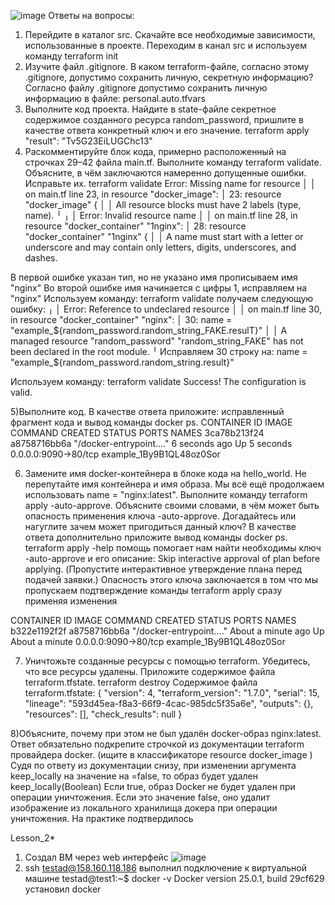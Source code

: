 ![image](https://github.com/AntonStogov/netology_terraform/assets/97850376/77bc20ed-a800-4a4e-bb8d-a6b798f2cd38)
Ответы на вопросы:
1) Перейдите в каталог src. Скачайте все необходимые зависимости, использованные в проекте.
   Переходим в канал src и используем команду terraform init
2) Изучите файл .gitignore. В каком terraform-файле, согласно этому .gitignore, допустимо сохранить личную, секретную информацию?
   Согласно файлу .gitignore допустимо сохранить личную информацию в файле: personal.auto.tfvars
3) Выполните код проекта. Найдите в state-файле секретное содержимое созданного ресурса random_password, пришлите в качестве ответа конкретный ключ и его значение.
   terraform apply
   "result": "Tv5G23EiLUGChc13"
4) Раскомментируйте блок кода, примерно расположенный на строчках 29–42 файла main.tf. Выполните команду terraform validate. Объясните, в чём заключаются намеренно допущенные ошибки. Исправьте их.
   terraform validate
    Error: Missing name for resource 
│ 
│   on main.tf line 23, in resource "docker_image":
│   23: resource "docker_image" {
│ 
│ All resource blocks must have 2 labels (type, name).
╵
╷
│ Error: Invalid resource name
│ 
│   on main.tf line 28, in resource "docker_container" "1nginx":
│   28: resource "docker_container" "1nginx" {
│ 
│ A name must start with a letter or underscore and may contain only letters, digits, underscores, and dashes.

В первой ошибке указан тип, но не указано имя прописываем имя "nginx"
Во второй ошибке имя начинается с цифры 1, исправляем на "nginx"
Используем команду:
terraform validate
получаем следующую ошибку:
╷
│ Error: Reference to undeclared resource
│ 
│   on main.tf line 30, in resource "docker_container" "nginx":
│   30:   name  = "example_${random_password.random_string_FAKE.resulT}"
│ 
│ A managed resource "random_password" "random_string_FAKE" has not been declared in the root module.
╵
Исправляем 30 строку на: name  = "example_${random_password.random_string.result}"

Используем команду:
terraform validate
Success! The configuration is valid.

5)Выполните код. В качестве ответа приложите: исправленный фрагмент кода и вывод команды docker ps.
  CONTAINER ID   IMAGE          COMMAND                  CREATED         STATUS         PORTS                  NAMES
3ca78b213f24   a8758716bb6a   "/docker-entrypoint.…"   6 seconds ago   Up 5 seconds   0.0.0.0:9090->80/tcp   example_1By9B1QL48oz0Sor

6) Замените имя docker-контейнера в блоке кода на hello_world. Не перепутайте имя контейнера и имя образа. Мы всё ещё продолжаем использовать name = "nginx:latest".
Выполните команду terraform apply -auto-approve. Объясните своими словами, в чём может быть опасность применения ключа -auto-approve. Догадайтесь или нагуглите зачем может пригодиться данный ключ? В качестве ответа дополнительно приложите вывод команды docker ps.
terraform apply -help помощь помогает нам найти необходимы ключ -auto-approve и его описание: Skip interactive approval of plan before applying. (Пропустите интерактивное утверждение плана перед подачей заявки.)
Опасность этого ключа заключается в том что мы пропускаем подтверждение команды terraform apply сразу применяя изменения

CONTAINER ID   IMAGE          COMMAND                  CREATED              STATUS              PORTS                  NAMES
b322e1192f2f   a8758716bb6a   "/docker-entrypoint.…"   About a minute ago   Up About a minute   0.0.0.0:9090->80/tcp   example_1By9B1QL48oz0Sor

7) Уничтожьте созданные ресурсы с помощью terraform. Убедитесь, что все ресурсы удалены. Приложите содержимое файла terraform.tfstate.
terraform destroy
Содержимое файла terraform.tfstate:
{
  "version": 4,
  "terraform_version": "1.7.0",
  "serial": 15,
  "lineage": "593d45ea-f8a3-66f9-4cac-985dc5f35a6e",
  "outputs": {},
  "resources": [],
  "check_results": null
}

8)Объясните, почему при этом не был удалён docker-образ nginx:latest. Ответ обязательно подкрепите строчкой из документации terraform провайдера docker. (ищите в классификаторе resource docker_image )
Судя по ответу из документации снизу, при изменении аргумента keep_locally на значение на =false, то образ будет удален
keep_locally(Boolean) Если true, образ Docker не будет удален при операции уничтожения. Если это значение false, оно удалит изображение из локального хранилища докера при операции уничтожения.
На практике подтвердилось

Lesson_2*
1) Создал ВМ через web интерфейс
   ![image](https://github.com/AntonStogov/netology_terraform/assets/97850376/182f19fb-38da-4439-ae24-6dbad37072b6)
2) ssh testad@158.160.118.186
выполнил подключение к виртуальной машине
testad@test1:~$ docker -v
Docker version 25.0.1, build 29cf629
установил docker





